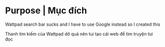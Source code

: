# Purpose | Mục đích

Wattpad search bar sucks and I have to use Google instead so I created this

Thanh tìm kiếm của Wattpad dở quá nên tui tạo cái web để tìm truyện tui đọc
